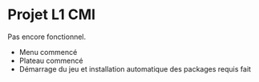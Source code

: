# Projet L1 CMI
Pas encore fonctionnel.
- Menu commencé
- Plateau commencé
- Démarrage du jeu et installation automatique des packages requis fait
